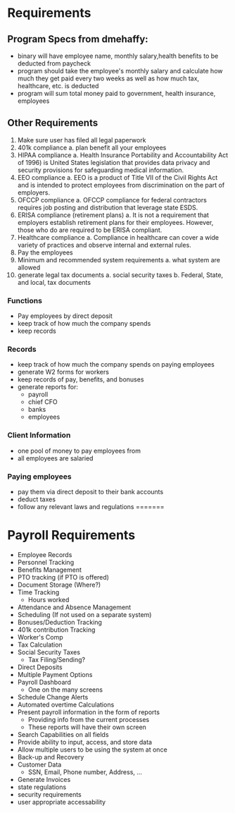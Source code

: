 # Requirements

## Program Specs from dmehaffy:
* binary will have employee name, monthly salary,health benefits to be deducted from paycheck
* program should take the employee's monthly salary and calculate how much they get paid every two weeks as well as how much tax, healthcare, etc. is deducted
* program will sum total money paid to government, health insurance, employees

## Other Requirements

1. Make sure user has filed all legal paperwork
2. 401k compliance
  a. plan benefit all your employees
3. HIPAA compliance
  a. Health Insurance Portability and Accountability Act of 1996) is United States legislation that provides data privacy and security provisions for safeguarding medical information.
4. EEO compliance
  a. EEO is a product of Title VII of the Civil Rights Act and is intended to protect employees from discrimination on the part of employers.
5. OFCCP compliance
  a. OFCCP compliance for federal contractors requires job posting and distribution that leverage state ESDS.
6. ERISA compliance (retirement plans)
  a. It is not a requirement that employers establish retirement plans for their employees. However, those who do are required to be ERISA compliant.
7. Healthcare compliance
  a. Compliance in healthcare can cover a wide variety of practices and observe internal and external rules.
8. Pay the employees
9. Minimum and recommended system requirements
  a. what system are allowed
10. generate legal tax documents
  a. social security taxes
  b. Federal, State, and local, tax documents



### Functions
* Pay employees by direct deposit
* keep track of how much the company spends
* keep records

### Records
* keep track of how much the company spends on paying employees
* generate W2 forms for workers
* keep records of pay, benefits, and bonuses
* generate reports for:
  * payroll
  * chief CFO
  * banks
  * employees

### Client Information
* one pool of money to pay employees from
* all employees are salaried

### Paying employees
* pay them via direct deposit to their bank accounts
* deduct taxes
* follow any relevant laws and regulations
=======

# Payroll Requirements

* Employee Records
* Personnel Tracking
* Benefits Management
* PTO tracking (if PTO is offered)
* Document Storage (Where?)
* Time Tracking
  * Hours worked
* Attendance and Absence Management
* Scheduling (If not used on a separate system)
* Bonuses/Deduction Tracking
* 401k contribution Tracking
* Worker's Comp
* Tax Calculation
* Social Security Taxes
  * Tax Filing/Sending?
* Direct Deposits
* Multiple Payment Options
* Payroll Dashboard
  * One on the many screens
* Schedule Change Alerts
* Automated overtime Calculations
* Present payroll information in the form of reports
  * Providing info from the current processes
  * These reports will have their own screen
* Search Capabilities on all fields
* Provide ability to input, access, and store data
* Allow multiple users to be using the system at once
* Back-up and Recovery
* Customer Data
  * SSN, Email, Phone number, Address, ...
* Generate Invoices
* state regulations
* security requirements
* user appropriate accessability
